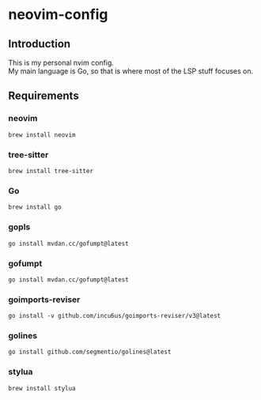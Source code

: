 # neovim-config

## Introduction
This is my personal nvim config.  
My main language is Go, so that is where most of the LSP stuff focuses on.  

## Requirements
### neovim  
`brew install neovim`
### tree-sitter
`brew install tree-sitter`
### Go  
`brew install go`
### gopls  
`go install mvdan.cc/gofumpt@latest`
### gofumpt  
`go install mvdan.cc/gofumpt@latest`
### goimports-reviser  
`go install -v github.com/incu6us/goimports-reviser/v3@latest`
### golines  
`go install github.com/segmentio/golines@latest`
### stylua  
`brew install stylua`
